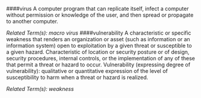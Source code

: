 ####virus
A computer program that can replicate itself, infect a computer without permission or knowledge of the user, and then spread or propagate to another computer.

*Related Term(s): macro virus*
####vulnerability
A characteristic or specific weakness that renders an organization or asset (such as information or an information system) open to exploitation by a given threat or susceptible to a given hazard. Characteristic of location or security posture or of design, security procedures, internal controls, or the implementation of any of these that permit a threat or hazard to occur. Vulnerability (expressing degree of vulnerability): qualitative or quantitative expression of the level of susceptibility to harm when a threat or hazard is realized.

*Related Term(s): weakness*
